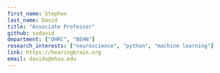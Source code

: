 ```yaml
---
first_name: Stephen 
last_name: David
title: "Associate Professor"
github: svdavid
department: ["OHRC", "BEHN"]
research_interests: ["neuroscience", "python", "machine learning"]
link: https://hearingbrain.org
email: davids@ohsu.edu
---
```

